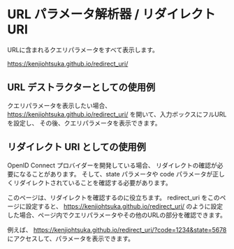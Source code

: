 # URL パラメータ解析器 / リダイレクト URI

URLに含まれるクエリパラメータをすべて表示します。

https://kenjiohtsuka.github.io/redirect_uri/


## URL デストラクターとしての使用例

クエリパラメータを表示したい場合、
https://kenjiohtsuka.github.io/redirect_uri/
を開いて、入力ボックスにフルURLを設定し、
その後、クエリパラメータを表示できます。


## リダイレクト URI としての使用例

OpenID Connect プロバイダーを開発している場合、
リダイレクトの確認が必要になることがあります。
そして、state パラメータや code パラメータが正しくリダイレクトされていることを確認する必要があります。

このページは、リダイレクトを確認するのに役立ちます。
redirect_uri をこのページに設定すると、
https://kenjiohtsuka.github.io/redirect_uri/
のように設定した場合、ページ内でクエリパラメータやその他のURLの部分を確認できます。

例えば、
https://kenjiohtsuka.github.io/redirect_uri/?code=1234&state=5678
にアクセスして、パラメータを表示できます。
